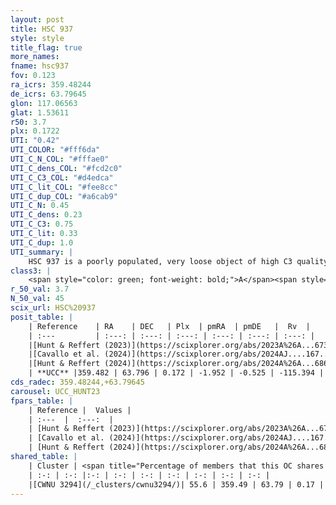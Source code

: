 ```yaml
---
layout: post
title: HSC 937
style: style
title_flag: true
more_names: 
fname: hsc937
fov: 0.123
ra_icrs: 359.48244
de_icrs: 63.79645
glon: 117.06563
glat: 1.53611
r50: 3.7
plx: 0.1722
UTI: "0.42"
UTI_COLOR: "#fff6da"
UTI_C_N_COL: "#fffae0"
UTI_C_dens_COL: "#fcd2c0"
UTI_C_C3_COL: "#d4edca"
UTI_C_lit_COL: "#fee8cc"
UTI_C_dup_COL: "#a6cab9"
UTI_C_N: 0.45
UTI_C_dens: 0.23
UTI_C_C3: 0.75
UTI_C_lit: 0.33
UTI_C_dup: 1.0
UTI_summary: |
    HSC 937 is a poorly populated, very loose object of high C3 quality. It was recently reported in the literature. This object shares a significant percentage of members with a later reported entry.
class3: |
    <span style="color: green; font-weight: bold;">A</span><span style="color: #FFC300; font-weight: bold;">B</span>
r_50_val: 3.7
N_50_val: 45
scix_url: HSC%20937
posit_table: |
    | Reference    | RA    | DEC   | Plx  | pmRA  | pmDE   |  Rv  |
    | :---         | :---: | :---: | :---: | :---: | :---: | :---: |
    |[Hunt & Reffert (2023)](https://scixplorer.org/abs/2023A%26A...673A.114H) | 359.492 | 63.792 | 0.184 | -1.946 | -0.524 | -92.044 |
    |[Cavallo et al. (2024)](https://scixplorer.org/abs/2024AJ....167...12C) | 359.529 | 63.803 | 0.182 | -- | -- | -- |
    |[Hunt & Reffert (2024)](https://scixplorer.org/abs/2024A%26A...686A..42H) | 359.492 | 63.792 | 0.184 | -1.946 | -0.524 | -92.044 |
    | **UCC** |359.482 | 63.796 | 0.172 | -1.952 | -0.525 | -115.394 | 
cds_radec: 359.48244,+63.79645
carousel: UCC_HUNT23
fpars_table: |
    | Reference |  Values |
    | :---  |  :---:  |
    | [Hunt & Reffert (2023)](https://scixplorer.org/abs/2023A%26A...673A.114H) | `AV50=2.156, diffAV50=2.668, MOD50=13.437, logAge50=8.1` |
    | [Cavallo et al. (2024)](https://scixplorer.org/abs/2024AJ....167...12C) | `AV50=2.26, dMod50=13.62, logAge50=8.08, [Fe/H]50=0.53` |
    | [Hunt & Reffert (2024)](https://scixplorer.org/abs/2024A%26A...686A..42H) | `MassJ=635.480` |
shared_table: |
    | Cluster | <span title="Percentage of members that this OC shares with the ones listed">%</span>   | RA   | DEC   | Plx   | pmRA  | pmDE  | Rv | UTI |
    | :-: | :-: |:-: | :-: | :-: | :-: | :-: | :-: | :-: |
    |[CWNU 3294](/_clusters/cwnu3294/)| 55.6 | 359.49 | 63.79 | 0.17 | -1.95 | -0.53 | -115.39 |0.0 |
---
```

